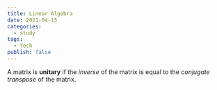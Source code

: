 ```yaml
---
title: Linear Algebra
date: 2021-04-15
categories:
  - study
tags:
  - tech
publish: false
---
```


<!-- more -->

A matrix is **unitary** if the _inverse_ of the matrix is equal to the _conjugate transpose_ of the matrix.
